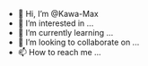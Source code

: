 - 👋 Hi, I’m @Kawa-Max
- 👀 I’m interested in ...
- 🌱 I’m currently learning ...
- 💞️ I’m looking to collaborate on ...
- 📫 How to reach me ...

<!---
Kawa-Max/Kawa-Max is a ✨ special ✨ repository because its `README.md` (this file) appears on your GitHub profile.
You can click the Preview link to take a look at your changes.
--->
